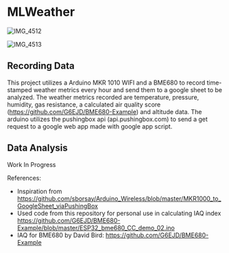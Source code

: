 # MLWeather
![IMG_4512](https://github.com/cammcinnes/MLWeather/assets/88452661/e6db920c-1c08-476a-8a70-76fd027186cc)

![IMG_4513](https://github.com/cammcinnes/MLWeather/assets/88452661/ae8fca63-dcb3-428b-8556-67bc65d34c6f)

## Recording Data

This project utilizes a Arduino MKR 1010 WIFI and a BME680 to record time-stamped weather metrics every hour and send them to a google sheet to be analyzed. The weather metrics recorded are temperature, pressure, humidity, gas resistance, a calculated air quality score (https://github.com/G6EJD/BME680-Example) and altitude data. The arduino utilizes the pushingbox api (api.pushingbox.com) to send a get request to a google web app made with google app script.

## Data Analysis

Work In Progress

References:

- Inspiration from https://github.com/sborsay/Arduino_Wireless/blob/master/MKR1000_to_GoogleSheet_viaPushingBox
- Used code from this repository for personal use in calculating IAQ index https://github.com/G6EJD/BME680-Example/blob/master/ESP32_bme680_CC_demo_02.ino
- IAQ for BME680 by David Bird: https://github.com/G6EJD/BME680-Example

